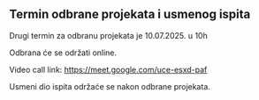 ## Termin odbrane projekata i usmenog ispita
Drugi termin za odbranu projekata je 10.07.2025. u 10h

Odbrana će se održati online.

Video call link: https://meet.google.com/uce-esxd-paf

Usmeni dio ispita održaće se nakon odbrane projekata.
